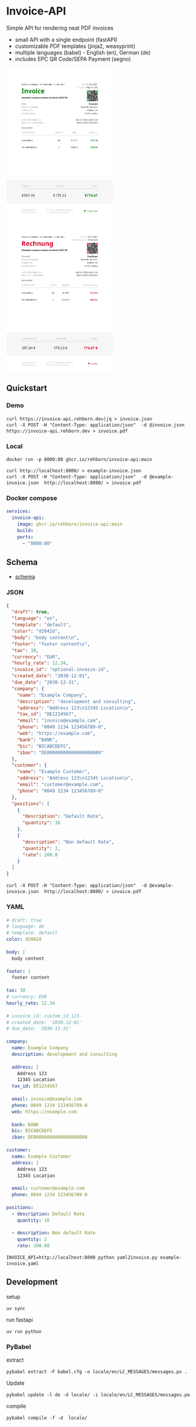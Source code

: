 # Invoice-API

Simple API for rendering neat PDF invoices

- small API with a single endpoint (fastAPI)
- customizable PDF templates (jinja2, weasyprint)
- multiple languages (babel) - English (en), German (de)
- includes EPC QR Code/SEPA Payment (segno)


<img src="example-invoice-en.png" height="400px" />
<img src="example-invoice-de.png" height="400px" />

## Quickstart

### Demo
```shell
curl https://invoice-api.rehborn.dev|jq > invoice.json
curl -X POST -H "Content-Type: application/json"  -d @invoice.json https://invoice-api.rehborn.dev > invoice.pdf
```

### Local

```shell
docker run -p 8000:80 ghcr.io/rehborn/invoice-api:main
```
```shell
curl http://localhost:8000/ > example-invoice.json
curl -X POST -H "Content-Type: application/json"  -d @example-invoice.json  http://localhost:8000/ > invoice.pdf
```

### Docker compose
```yaml
services:
  invoice-api:
    image: ghcr.io/rehborn/invoice-api:main
    build: .
    ports:
      - "8000:80"
```

## Schema

- [schema](src/schema.py)

### JSON
```json
{
  "draft": true,
  "language": "en",
  "template": "default",
  "color": "d2042d",
  "body": "body content\n",
  "footer": "footer content\n",
  "tax": 30,
  "currency": "EUR",
  "hourly_rate": 12.34,
  "invoice_id": "optional-invoice-id",
  "created_date": "2030-12-01",
  "due_date": "2030-12-31",
  "company": {
    "name": "Example Company",
    "description": "development and consulting",
    "address": "Address 123\n12345 Location\n",
    "tax_id": "DE1234567",
    "email": "invoice@example.com",
    "phone": "0049 1234 123456789-0",
    "web": "https://example.com",
    "bank": "BANK",
    "bic": "BICABCDEFG",
    "iban": "DE00000000000000000000"
  },
  "customer": {
    "name": "Example Customer",
    "address": "Address 123\n12345 Location\n",
    "email": "customer@example.com",
    "phone": "0049 1234 123456789-0"
  },
  "positions": [
    {
      "description": "Default Rate",
      "quantity": 16
    },
    {
      "description": "Non default Rate",
      "quantity": 2,
      "rate": 200.0
    }
  ]
}
```

```shell
curl -X POST -H "Content-Type: application/json"  -d @example-invoice.json  http://localhost:8000/ > invoice.pdf
```

### YAML

```yaml
# draft: true
# language: de
# template: default
color: d2042d

body: |
  body content

footer: | 
  footer content

tax: 30
# currency: EUR
hourly_rate: 12.34

# invoice_id: custom_id_123
# created_date: '2030-12-01'
# due_date: '2030-12-31'

company:
  name: Example Company
  description: development and consulting

  address: |
    Address 123
    12345 Location
  tax_id: DE1234567

  email: invoice@example.com
  phone: 0049 1234 123456789-0
  web: https://example.com

  bank: BANK
  bic: BICABCDEFG
  iban: DE00000000000000000000

customer:
  name: Example Customer
  address: |
    Address 123
    12345 Location

  email: customer@example.com
  phone: 0049 1234 123456789-0

positions:
  - description: Default Rate
    quantity: 16

  - description: Non default Rate
    quantity: 2
    rate: 200.00
```

```shell
INVOICE_API=http://localhost:8000 python yaml2invoice.py example-invoice.yaml
``` 


## Development

setup
```shell
uv sync
```

run fastapi
```shell
uv run python 
```

### PyBabel

extract
```shell
pybabel extract -F babel.cfg -o locale/en/LC_MESSAGES/messages.po .
```

Update
```shell
pybabel update -l de -d locale/ -i locale/en/LC_MESSAGES/messages.po
```

compile 
```shell
pybabel compile -f -d  locale/
```